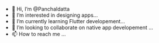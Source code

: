 - 👋 Hi, I’m @Panchaldatta
- 👀 I’m interested in designing apps...
- 🌱 I’m currently learning Flutter developement...
- 💞️ I’m looking to collaborate on native app developement ...
- 📫 How to reach me ...

<!---
Panchaldatta/Panchaldatta is a ✨ special ✨ repository because its `README.md` (this file) appears on your GitHub profile.
You can click the Preview link to take a look at your changes.
--->
